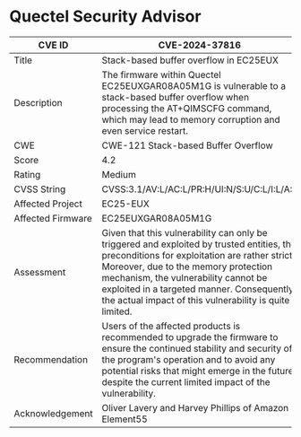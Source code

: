 # Quectel Security Advisor

| CVE ID | CVE-2024-37816 |
|---|---|
| Title	 | Stack-based buffer overflow in EC25EUX |
| Description |	The firmware within Quectel EC25EUXGAR08A05M1G is vulnerable to a stack-based buffer overflow when processing the AT+QIMSCFG command, which may lead to memory corruption and even service restart. |
| CWE	| CWE-121 Stack-based Buffer Overflow |
| Score |	4.2 |
| Rating | Medium |
| CVSS String | CVSS:3.1/AV:L/AC:L/PR:H/UI:N/S:U/C:L/I:L/A:L |
| Affected Project | EC25-EUX |
| Affected Firmware | EC25EUXGAR08A05M1G |
| Assessment | Given that this vulnerability can only be triggered and exploited by trusted entities, the preconditions for exploitation are rather strict. Moreover, due to the memory protection mechanism, the vulnerability cannot be exploited in a targeted manner. Consequently, the actual impact of this vulnerability is quite limited. |
| Recommendation | Users of the affected products is recommended to upgrade the firmware to ensure the continued stability and security of the program's operation and to avoid any potential risks that might emerge in the future despite the current limited impact of the vulnerability.
| Acknowledgement |	Oliver Lavery and Harvey Phillips of Amazon Element55 |
